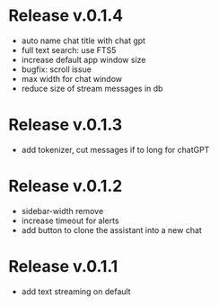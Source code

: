 # Release v.0.1.4  

- auto name chat title with chat gpt
- full text search: use FTS5
- increase default app window size
- bugfix: scroll issue
- max width for chat window
- reduce size of stream messages in db

# Release v.0.1.3  

- add tokenizer, cut messages if to long for chatGPT

# Release v.0.1.2  

- sidebar-width remove
- increase timeout for alerts
- add button to clone the assistant into a new chat

# Release v.0.1.1  

- add text streaming on default
